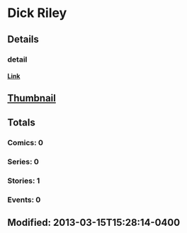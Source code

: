 # Dick  Riley 
## Details
### detail
#### [Link](http://marvel.com/comics/creators/3378/dick_riley?utm_campaign=apiRef&utm_source=225578a89fc76f3d20fbffda5d17a88d)
## [Thumbnail](http://i.annihil.us/u/prod/marvel/i/mg/b/40/image_not_available.jpg)
## Totals
### Comics: 0
### Series: 0
### Stories: 1
### Events: 0
## Modified: 2013-03-15T15:28:14-0400